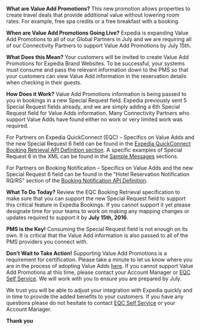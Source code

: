 [//]: # (Title: Are you ready for Value Add Promotions?)
[//]: # (Date: 2016-06-09)
[//]: # (Category: value add)
[//]: # (Author: Value Add Team)

**What are Value Add Promotions?** This new promotion allows properties to create travel deals that provide additional value without lowering room rates. For example, free spa credits or a free breakfast with a booking.

**When are Value Add Promotions Going Live?** Expedia is expanding Value Add Promotions to all of our Global Partners in July and we are requiring all of our Connectivity Partners to support Value Add Promotions by July 15th.

**What Does this Mean?** Your customers will be invited to create Value Add Promotions for Expedia Brand Websites. To be successful, your systems must consume and pass the relevant information down to the PMS so that your customers can view Value Add information in the reservation details when checking in their guests.

**How Does it Work?** Value Add Promotions information is being passed to you in bookings in a new Special Request field. Expedia previously sent 5 Special Request fields already, and we are simply adding a 6th Special Request field for Value Adds information. Many Connectivity Partners who support Value Adds have found either no work or very limited work was required.

For Partners on Expedia QuickConnect (EQC) – Specifics on Value Adds and the new Special Request 6 field can be found in the [Expedia QuickConnect Booking Retrieval API Definition section](/apis/availability-rates-restrictions-booking-notification-retrieval-and-confirmation/expedia-quickconnect-booking-retrieval-confirmation-api/reference-br.html#booking-retrieval-response-complete-schema-definition). A specific examples of Special Request 6 in the XML can be found in the [Sample Messages](/apis/availability-rates-restrictions-booking-notification-retrieval-and-confirmation/expedia-quickconnect-booking-retrieval-confirmation-api/examples.html#booking-retrieval-response-2-new-bookings-returned-with-value-add-promotion) sections.

For Partners on Booking Notification – Specifics on Value Adds and the new Special Request 6 field can be found in the "Hotel Reservation Notification RQ/RS" section of the [Booking Notification API Definition](/apis/availability-rates-restrictions-booking-notification-retrieval-and-confirmation/booking-notification-api/reference.html#ota_hotelresnotifrq).

**What To Do Today?** Review the EQC Booking Retrieval specification to make sure that you can support the new Special Request field to support this critical feature in Expedia Bookings. If you cannot support it yet please designate time for your teams to work on making any mapping changes or updates required to support it by **July 15th, 2016**.

**PMS is the Key!** Consuming the Special Request field is not enough on its own. It is critical that the Value Add information is also passed to all of the PMS providers you connect with.

**Don’t Wait to Take Action!** Supporting Value Add Promotions is a requirement for certification. Please take a minute to let us know where you are in the process of adopting Value Adds [here](http://goo.gl/forms/S2cvhQHwiYxjixA42). If you cannot support Value Add Promotions at this time, please contact your Account Manager or [EQC Self Service](mailto:eqcss@expedia.com?Subject=Question%20about%20supporting%20value%20add%20promotions). We will work with you to ensure you are prepared by July.

We trust you will be able to adjust your integration with Expedia quickly and in time to provide the added benefits to your customers. If you have any questions please do not hesitate to contact [EQC Self Service](mailto:eqcss@expedia.com?Subject=Question%20about%20supporting%20value%20add%20promotions) or your Account Manager.

**Thank you**